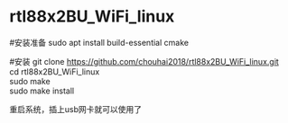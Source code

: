 # rtl88x2BU_WiFi_linux

#安装准备
sudo apt install build-essential cmake

#安装
git clone https://github.com/chouhai2018/rtl88x2BU_WiFi_linux.git</br>
cd rtl88x2BU_WiFi_linux</br>
sudo make </br>
sudo make install</br>

重启系统，插上usb网卡就可以使用了
